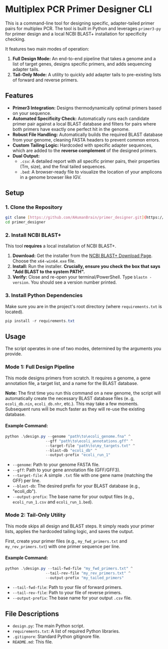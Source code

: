 # Multiplex PCR Primer Designer CLI

This is a command-line tool for designing specific, adapter-tailed primer pairs for multiplex PCR. The tool is built in Python and leverages `primer3-py` for primer design and a local NCBI BLAST+ installation for specificity checking.

It features two main modes of operation:

1.  **Full Design Mode:** An end-to-end pipeline that takes a genome and a list of target genes, designs specific primers, and adds sequencing adapter tails.
2.  **Tail-Only Mode:** A utility to quickly add adapter tails to pre-existing lists of forward and reverse primers.

## Features

* **Primer3 Integration:** Designs thermodynamically optimal primers based on your sequence.
* **Automated Specificity Check:** Automatically runs each candidate primer pair against a local BLAST database and filters for pairs where both primers have exactly one perfect hit in the genome.
* **Robust File Handling:** Automatically builds the required BLAST database from your genome, cleaning FASTA headers to prevent common errors.
* **Custom Tailing Logic:** Hardcoded with specific adapter sequences, which are added to the **reverse complement** of the designed primers.
* **Dual Output:**
    * `.csv`: A detailed report with all specific primer pairs, their properties (Tm, size), and the final tailed sequences.
    * `.bed`: A browser-ready file to visualize the location of your amplicons in a genome browser like IGV.

## Setup

### 1. Clone the Repository

```bash
git clone [https://github.com/AHumanBrain/primer_designer.git](https://github.com/AHumanBrain/primer_designer.git)
cd primer_designer
```

### 2. Install NCBI BLAST+

This tool **requires** a local installation of NCBI BLAST+.

1.  **Download:** Get the installer from the [NCBI BLAST+ Download Page](https://ftp.ncbi.nlm.nih.gov/blast/executables/blast+/LATEST/). Choose the `x64-win64.exe` file.
2.  **Install:** Run the installer. **Crucially, ensure you check the box that says "Add BLAST to the system PATH".**
3.  **Verify:** Close and re-open your terminal/PowerShell. Type `blastn -version`. You should see a version number printed.

### 3. Install Python Dependencies

Make sure you are in the project's root directory (where `requirements.txt` is located).

```powershell
pip install -r requirements.txt
```

## Usage

The script operates in one of two modes, determined by the arguments you provide.

### Mode 1: Full Design Pipeline

This mode designs primers from scratch. It requires a genome, a gene annotation file, a target list, and a name for the BLAST database.

**Note:** The first time you run this command on a new genome, the script will automatically create the necessary BLAST database files (e..g, `ecoli_db.nin`, `ecoli_db.nhr`, etc.). This may take a few moments. Subsequent runs will be much faster as they will re-use the existing database.

#### Example Command:

```powershell
python .\design.py --genome "path\to\ecoli_genome.fna" ^
                  --gff "path\to\ecoli_annotations.gff" ^
                  --target-file "path\to\my_targets.txt" ^
                  --blast-db "ecoli_db" ^
                  --output-prefix "ecoli_run_1"
```

* `--genome`: Path to your genome FASTA file.
* `--gff`: Path to your gene annotation file (GFF/GFF3).
* `--target-file`: A simple `.txt` file with one gene name (matching the GFF) per line.
* `--blast-db`: The desired prefix for your BLAST database (e.g., "ecoli\_db").
* `--output-prefix`: The base name for your output files (e.g., `ecoli_run_1.csv` and `ecoli_run_1.bed`).

### Mode 2: Tail-Only Utility

This mode skips all design and BLAST steps. It simply reads your primer lists, applies the hardcoded tailing logic, and saves the output.

First, create your primer files (e.g., `my_fwd_primers.txt` and `my_rev_primers.txt`) with one primer sequence per line.

#### Example Command:

```powershell
python .\design.py --tail-fwd-file "my_fwd_primers.txt" ^
                  --tail-rev-file "my_rev_primers.txt" ^
                  --output-prefix "my_tailed_primers"
```

* `--tail-fwd-file`: Path to your file of forward primers.
* `--tail-rev-file`: Path to your file of reverse primers.
* `--output-prefix`: The base name for your output `.csv` file.

## File Descriptions

* `design.py`: The main Python script.
* `requirements.txt`: A list of required Python libraries.
* `.gitignore`: Standard Python gitignore file.
* `README.md`: This file.
        
